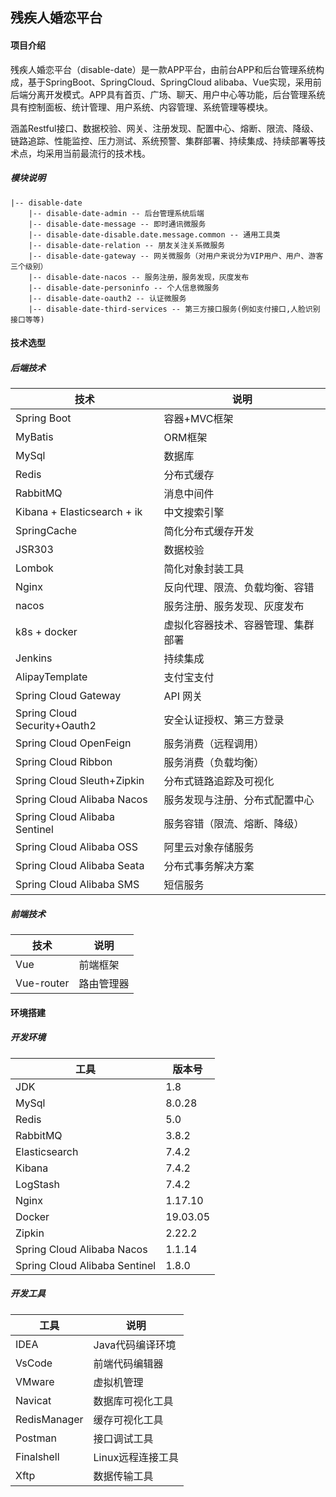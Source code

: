 ## 残疾人婚恋平台

#### 项目介绍
残疾人婚恋平台（disable-date）是一款APP平台，由前台APP和后台管理系统构成，基于SpringBoot、SpringCloud、SpringCloud alibaba、Vue实现，采用前后端分离开发模式。APP具有首页、广场、聊天、用户中心等功能，后台管理系统具有控制面板、统计管理、用户系统、内容管理、系统管理等模块。

涵盖Restful接口、数据校验、网关、注册发现、配置中心、熔断、限流、降级、链路追踪、性能监控、压力测试、系统预警、集群部署、持续集成、持续部署等技术点，均采用当前最流行的技术栈。

##### 模块说明
```text
|-- disable-date
    |-- disable-date-admin -- 后台管理系统后端
    |-- disable-date-message -- 即时通讯微服务
    |-- disable-date-disable.date.message.common -- 通用工具类
    |-- disable-date-relation -- 朋友关注关系微服务
    |-- disable-date-gateway -- 网关微服务（对用户来说分为VIP用户、用户、游客三个级别）
    |-- disable-date-nacos -- 服务注册，服务发现，灰度发布
    |-- disable-date-personinfo -- 个人信息微服务
    |-- disable-date-oauth2 -- 认证微服务
    |-- disable-date-third-services -- 第三方接口服务(例如支付接口,人脸识别接口等等)
```
#### 技术选型
##### 后端技术
技术|说明
---|---|
Spring Boot|容器+MVC框架
MyBatis|ORM框架
MySql|数据库
Redis|分布式缓存
RabbitMQ|消息中间件
Kibana + Elasticsearch + ik | 中文搜索引擎
SpringCache|简化分布式缓存开发
JSR303|数据校验
Lombok|简化对象封装工具
Nginx|反向代理、限流、负载均衡、容错
nacos|服务注册、服务发现、灰度发布
k8s + docker | 虚拟化容器技术、容器管理、集群部署
Jenkins|持续集成
AlipayTemplate|支付宝支付
Spring Cloud Gateway|API 网关
Spring Cloud Security+Oauth2|安全认证授权、第三方登录
Spring Cloud OpenFeign|服务消费（远程调用）
Spring Cloud Ribbon|服务消费（负载均衡）
Spring Cloud Sleuth+Zipkin|分布式链路追踪及可视化
Spring Cloud Alibaba Nacos|服务发现与注册、分布式配置中心
Spring Cloud Alibaba Sentinel|服务容错（限流、熔断、降级）
Spring Cloud Alibaba OSS|阿里云对象存储服务
Spring Cloud Alibaba Seata|分布式事务解决方案
Spring Cloud Alibaba SMS|短信服务

##### 前端技术
技术|说明
---|---
Vue|前端框架
Vue-router|路由管理器


#### 环境搭建
##### 开发环境
工具|版本号
---|---
JDK|1.8
MySql|8.0.28
Redis|5.0
RabbitMQ|3.8.2
Elasticsearch|7.4.2
Kibana|7.4.2
LogStash|7.4.2
Nginx|1.17.10
Docker|19.03.05
Zipkin|2.22.2
Spring Cloud Alibaba Nacos|1.1.14
Spring Cloud Alibaba Sentinel|1.8.0

##### 开发工具
工具|说明
---|---
IDEA|Java代码编译环境
VsCode|前端代码编辑器
VMware|虚拟机管理
Navicat|数据库可视化工具
RedisManager|缓存可视化工具
Postman|接口调试工具
Finalshell|Linux远程连接工具
Xftp|数据传输工具


